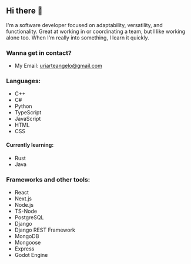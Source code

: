 ## Hi there 👋

I'm a software developer focused on adaptability, versatility, and functionality. Great at working in or coordinating a team, but I like working alone too.
When I'm really into something, I learn it quickly.

### Wanna get in contact?
- My Email: uriarteangelo@gmail.com

### Languages:
- C++
- C#
- Python
- TypeScript
- JavaScript
- HTML
- CSS

#### Currently learning:
- Rust
- Java

### Frameworks and other tools:
- React
- Next.js
- Node.js
- TS-Node
- PostgreSQL
- Django
- Django REST Framework
- MongoDB
- Mongoose
- Express
- Godot Engine

<!--
**uriapete/uriapete** is a ✨ _special_ ✨ repository because its `README.md` (this file) appears on your GitHub profile.

Here are some ideas to get you started:

- 🔭 I’m currently working on ...
- 🌱 I’m currently learning ...
- 👯 I’m looking to collaborate on ...
- 🤔 I’m looking for help with ...
- 💬 Ask me about ...
- 📫 How to reach me: ...
- 😄 Pronouns: ...
- ⚡ Fun fact: ...
-->
